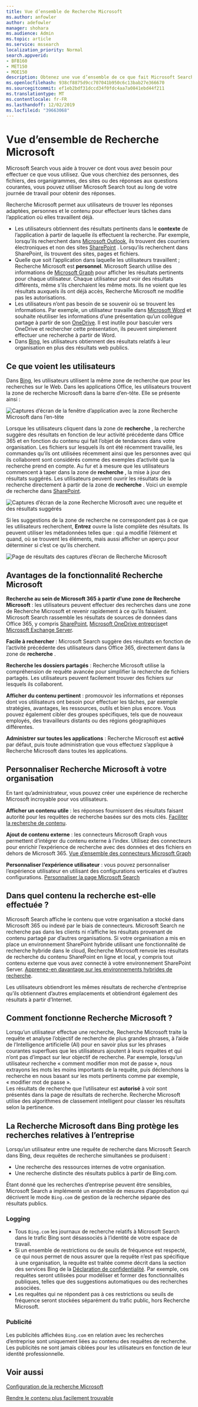 ```yaml
---
title: Vue d’ensemble de Recherche Microsoft
ms.author: anfowler
author: adefowler
manager: shohara
ms.audience: Admin
ms.topic: article
ms.service: mssearch
localization_priority: Normal
search.appverid:
- BFB160
- MET150
- MOE150
description: Obtenez une vue d’ensemble de ce que fait Microsoft Search, de ses avantages et des applications qui prennent en charge Microsoft Search.
ms.openlocfilehash: 938cf8875d9cc707041b950c6c13bab27e366670
ms.sourcegitcommit: ef1eb2bdf31dccd34f0fdc4aa7a0841ebd44f211
ms.translationtype: MT
ms.contentlocale: fr-FR
ms.lasthandoff: 12/02/2019
ms.locfileid: "39663068"
---
```

# <a name="overview-of-microsoft-search"></a>Vue d’ensemble de Recherche Microsoft

Microsoft Search vous aide à trouver ce dont vous avez besoin pour effectuer ce que vous utilisez. Que vous cherchiez des personnes, des fichiers, des organigrammes, des sites ou des réponses aux questions courantes, vous pouvez utiliser Microsoft Search tout au long de votre journée de travail pour obtenir des réponses.

Recherche Microsoft permet aux utilisateurs de trouver les réponses adaptées, personnes et le contenu pour effectuer leurs tâches dans l’application où elles travaillent déjà.

- Les utilisateurs obtiennent des résultats pertinents dans le **contexte** de l’application à partir de laquelle ils effectuent la recherche. Par exemple, lorsqu’ils recherchent dans [Microsoft Outlook](https://www.microsoft.com/outlook), ils trouvent des courriers électroniques et non des sites [SharePoint](http://sharepoint.com/) . Lorsqu’ils recherchent dans SharePoint, ils trouvent des sites, pages et fichiers.
- Quelle que soit l’application dans laquelle les utilisateurs travaillent ; Recherche Microsoft est **personnel**. Microsoft Search utilise des informations de [Microsoft Graph](https://developer.microsoft.com/graph/) pour afficher les résultats pertinents pour chaque utilisateur. Chaque utilisateur peut voir des résultats différents, même s’ils cherchaient les même mots. Ils ne voient que les résultats auxquels ils ont déjà accès, Recherche Microsoft ne modifie pas les autorisations.
- Les utilisateurs n’ont pas besoin de se souvenir où se trouvent les informations. Par exemple, un utilisateur travaille dans [Microsoft Word](https://products.office.com/word) et souhaite réutiliser les informations d’une présentation qu’un collègue partage à partir de son [OneDrive](https://onedrive.live.com/about/). Il est inutile pour basculer vers OneDrive et rechercher cette présentation, ils peuvent simplement effectuer une recherche à partir de Word.
- Dans [Bing](https://bing.com), les utilisateurs obtiennent des résultats relatifs à leur organisation en plus des résultats web publics.

## <a name="what-users-see"></a>Ce que voient les utilisateurs

Dans [Bing](https://bing.com), les utilisateurs utilisent la même zone de recherche que pour les recherches sur le Web. Dans les applications Office, les utilisateurs trouvent la zone de recherche Microsoft dans la barre d’en-tête. Elle se présente ainsi :

![Captures d’écran de la fenêtre d’application avec la zone Recherche Microsoft dans l’en-tête](media/Headings_520.png)

Lorsque les utilisateurs cliquent dans la zone de **recherche** , la recherche suggère des résultats en fonction de leur activité précédente dans Office 365 et en fonction du contenu qui fait l’objet de tendances dans votre organisation. Les fichiers sur lesquels ils ont été récemment travaillé, les commandes qu’ils ont utilisées récemment ainsi que les personnes avec qui ils collaborent sont considérés comme des exemples d’activité que la recherche prend en compte. Au fur et à mesure que les utilisateurs commencent à taper dans la zone de **recherche** , la mise à jour des résultats suggérés. Les utilisateurs peuvent ouvrir les résultats de la recherche directement à partir de la zone de **recherche** . Voici un exemple de recherche dans [SharePoint](http://sharepoint.com/).

![Captures d’écran de la zone Recherche Microsoft avec une requête et des résultats suggérés](media/SERP_text_520.png)

Si les suggestions de la zone de recherche ne correspondent pas à ce que les utilisateurs recherchent, **Entrez** ouvre la liste complète des résultats. Ils peuvent utiliser les métadonnées telles que : qui a modifié l’élément et quand, où se trouvent les éléments, mais aussi afficher un aperçu pour déterminer si c’est ce qu’ils cherchent.

![Page de résultats des captures d’écran de Recherche Microsoft](media/search_box.png)

## <a name="benefits-of-microsoft-search"></a>Avantages de la fonctionnalité Recherche Microsoft

**Recherche au sein de Microsoft 365 à partir d’une zone de Recherche Microsoft** : les utilisateurs peuvent effectuer des recherches dans une zone de Recherche Microsoft et revenir rapidement à ce qu’ils faisaient. Microsoft Search rassemble les résultats de sources de données dans Office 365, y compris [SharePoint](http://sharepoint.com/), [Microsoft OneDrive entreprise](https://onedrive.live.com/about/business/)et [Microsoft Exchange Server](https://products.office.com/exchange/microsoft-exchange-server).

**Facile à rechercher** : Microsoft Search suggère des résultats en fonction de l’activité précédente des utilisateurs dans Office 365, directement dans la zone de **recherche** .

**Recherche les dossiers partagés** : Recherche Microsoft utilise la compréhension de requête avancée pour simplifier la recherche de fichiers partagés. Les utilisateurs peuvent facilement trouver des fichiers sur lesquels ils collaborent.

**Afficher du contenu pertinent** : promouvoir les informations et réponses dont vos utilisateurs ont besoin pour effectuer les tâches, par exemple stratégies, avantages, les ressources, outils et bien plus encore. Vous pouvez également cibler des groupes spécifiques, tels que de nouveaux employés, des travailleurs distants ou des régions géographiques différentes.

**Administrer sur toutes les applications** : Recherche Microsoft est **activé** par défaut, puis toute administration que vous effectuez s’applique à Recherche Microsoft dans toutes les applications.

## <a name="tailoring-microsoft-search-to-your-organization"></a>Personnaliser Recherche Microsoft à votre organisation

En tant qu’administrateur, vous pouvez créer une expérience de recherche Microsoft incroyable pour vos utilisateurs. 

**Afficher un contenu utile** : les réponses fournissent des résultats faisant autorité pour les requêtes de recherche basées sur des mots clés. [Faciliter la recherche de contenu](make-content-easy-to-find.md).

**Ajout de contenu externe** : les connecteurs Microsoft Graph vous permettent d’intégrer du contenu externe à l’index. Utilisez des connecteurs pour enrichir l’expérience de recherche avec des données et des fichiers en dehors de Microsoft 365. [Vue d’ensemble des connecteurs Microsoft Graph](connectors-overview.md)

**Personnaliser l’expérience utilisateur** : vous pouvez personnaliser l’expérience utilisateur en utilisant des configurations verticales et d’autres configurations. [Personnaliser la page Microsoft Search](customize-search-page.md)

## <a name="what-content-is-searched"></a>Dans quel contenu la recherche est-elle effectuée ?

Microsoft Search affiche le contenu que votre organisation a stocké dans Microsoft 365 ou indexé par le biais de connecteurs. Microsoft Search ne recherche pas dans les clients ni n’affiche les résultats provenant de contenu partagé par d’autres organisations. Si votre organisation a mis en place un environnement SharePoint hybride utilisant une fonctionnalité de recherche hybride dans le cloud, Recherche Microsoft renvoie les résultats de recherche du contenu SharePoint en ligne et local, y compris tout contenu externe que vous avez connecté à votre environnement SharePoint Server. [Apprenez-en davantage sur les environnements hybrides de recherche](https://docs.microsoft.com/sharepoint/hybrid/learn-about-cloud-hybrid-search-for-sharepoint).

Les utilisateurs obtiendront les mêmes résultats de recherche d’entreprise qu’ils obtiennent d’autres emplacements et obtiendront également des résultats à partir d’Internet.

## <a name="how-does-microsoft-search-work"></a>Comment fonctionne Recherche Microsoft ?

Lorsqu’un utilisateur effectue une recherche, Recherche Microsoft traite la requête et analyse l’objectif de recherche de plus grandes phrases, à l’aide de l’Intelligence artificielle (AI) pour en savoir plus sur les phrases courantes superflues que les utilisateurs ajoutent à leurs requêtes et qui n’ont pas d’impact sur leur objectif de recherche. Par exemple, lorsqu’un utilisateur recherche « comment modifier mon mot de passe », nous extrayons les mots les moins importants de la requête, puis déclenchons la recherche en nous basant sur les mots pertinents comme par exemple, « modifier mot de passe ».  
Les résultats de recherche que l’utilisateur est **autorisé** à voir sont présentés dans la page de résultats de recherche. Recherche Microsoft utilise des algorithmes de classement intelligent pour classer les résultats selon la pertinence.

## <a name="microsoft-search-in-bing-protects-enterprise-searches"></a>La Recherche Microsoft dans Bing protège les recherches relatives à l’entreprise

Lorsqu’un utilisateur entre une requête de recherche dans Microsoft Search dans Bing, deux requêtes de recherche simultanées se produisent :

- Une recherche des ressources internes de votre organisation.
- Une recherche distincte des résultats publics à partir de Bing.com. 

Étant donné que les recherches d’entreprise peuvent être sensibles, Microsoft Search a implémenté un ensemble de mesures d’approbation qui décrivent le mode `Bing.com` de gestion de la recherche séparée des résultats publics.

### <a name="logging"></a>Logging
- Tous `Bing.com` les journaux de recherche relatifs à Microsoft Search dans le trafic Bing sont désassociés à l’identité de votre espace de travail.
- Si un ensemble de restrictions ou de seuils de fréquence est respecté, ce qui nous permet de nous assurer que la requête n’est pas spécifique à une organisation, la requête est traitée comme décrit dans la section des services Bing de la [Déclaration de confidentialité](https://privacy.microsoft.com/privacystatement). Par exemple, ces requêtes seront utilisées pour modéliser et former des fonctionnalités publiques, telles que des suggestions automatiques ou des recherches associées.
- Les requêtes qui ne répondent pas à ces restrictions ou seuils de fréquence seront stockées séparément du trafic public, hors Recherche Microsoft.
### <a name="advertising"></a>Publicité 
Les publicités affichées `Bing.com` en relation avec les recherches d’entreprise sont uniquement liées au contenu des requêtes de recherche. Les publicités ne sont jamais ciblées pour les utilisateurs en fonction de leur identité professionnelle.

## <a name="see-also"></a>Voir aussi

[Configuration de la recherche Microsoft](setup-microsoft-search.md)

[Rendre le contenu plus facilement trouvable](make-content-easy-to-find.md)

